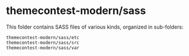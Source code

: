 # themecontest-modern/sass

This folder contains SASS files of various kinds, organized in sub-folders:

    themecontest-modern/sass/etc
    themecontest-modern/sass/src
    themecontest-modern/sass/var
